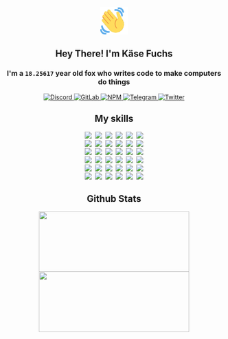 <div><p align=center><img src=./resources/images/wave.gif width=64px height=64px></p><h2 align=center>Hey There! I'm Käse Fuchs</h2><h3 align=center>I'm a <code>18.25617</code> year old fox who writes code to make computers do things</h3><p align=center><a href=https://discord.com/users/507526681125322772><img alt=Discord src="https://img.shields.io/badge/Discord-5865F2?logo=discord&logoColor=white&style=flat-square#3ec282a21348f29d28c44aa6b50d2f92"> </a><a href=https://gitlab.com/kasefuchs><img alt=GitLab src="https://img.shields.io/badge/GitLab-330F63?logo=gitlab&logoColor=white&style=flat-square#3ec282a21348f29d28c44aa6b50d2f92"> </a><a href=https://npmjs.com/~kasefuchs><img alt=NPM src="https://img.shields.io/badge/NPM-CB3837?logo=npm&logoColor=white&style=flat-square#3ec282a21348f29d28c44aa6b50d2f92"> </a><a href=https://t.me/kasefuchs><img alt=Telegram src="https://img.shields.io/badge/Telegram-2CA5E0?logo=telegram&logoColor=white&style=flat-square#3ec282a21348f29d28c44aa6b50d2f92"> </a><a href=https://twitter.com/kasefuchs><img alt=Twitter src="https://img.shields.io/badge/Twitter-1DA1F2?logo=twitter&logoColor=white&style=flat-square#3ec282a21348f29d28c44aa6b50d2f92"></a></p><h2 align=center>My skills</h2><p align=center><a href=https://aws.amazon.com/ ><picture><source srcset="https://skillicons.dev/icons?i=aws&theme=dark#3ec282a21348f29d28c44aa6b50d2f92" media="(prefers-color-scheme: dark)"><source srcset="https://skillicons.dev/icons?i=aws&theme=light#3ec282a21348f29d28c44aa6b50d2f92" media="(prefers-color-scheme: light), (prefers-color-scheme: no-preference)"><img src="https://skillicons.dev/icons?i=aws&theme=light#3ec282a21348f29d28c44aa6b50d2f92"></picture></a>&nbsp;&nbsp;<a href=https://en.wikipedia.org/wiki/Bash_(Unix_shell)><picture><source srcset="https://skillicons.dev/icons?i=bash&theme=dark#3ec282a21348f29d28c44aa6b50d2f92" media="(prefers-color-scheme: dark)"><source srcset="https://skillicons.dev/icons?i=bash&theme=light#3ec282a21348f29d28c44aa6b50d2f92" media="(prefers-color-scheme: light), (prefers-color-scheme: no-preference)"><img src="https://skillicons.dev/icons?i=bash&theme=light#3ec282a21348f29d28c44aa6b50d2f92"></picture></a>&nbsp;&nbsp;<a href=https://discord.com/developers/docs><picture><source srcset="https://skillicons.dev/icons?i=bots&theme=dark#3ec282a21348f29d28c44aa6b50d2f92" media="(prefers-color-scheme: dark)"><source srcset="https://skillicons.dev/icons?i=bots&theme=light#3ec282a21348f29d28c44aa6b50d2f92" media="(prefers-color-scheme: light), (prefers-color-scheme: no-preference)"><img src="https://skillicons.dev/icons?i=bots&theme=light#3ec282a21348f29d28c44aa6b50d2f92"></picture></a>&nbsp;&nbsp;<a href=https://www.cloudflare.com/ ><picture><source srcset="https://skillicons.dev/icons?i=cloudflare&theme=dark#3ec282a21348f29d28c44aa6b50d2f92" media="(prefers-color-scheme: dark)"><source srcset="https://skillicons.dev/icons?i=cloudflare&theme=light#3ec282a21348f29d28c44aa6b50d2f92" media="(prefers-color-scheme: light), (prefers-color-scheme: no-preference)"><img src="https://skillicons.dev/icons?i=cloudflare&theme=light#3ec282a21348f29d28c44aa6b50d2f92"></picture></a>&nbsp;&nbsp;<a href=https://en.wikipedia.org/wiki/CSS><picture><source srcset="https://skillicons.dev/icons?i=css&theme=dark#3ec282a21348f29d28c44aa6b50d2f92" media="(prefers-color-scheme: dark)"><source srcset="https://skillicons.dev/icons?i=css&theme=light#3ec282a21348f29d28c44aa6b50d2f92" media="(prefers-color-scheme: light), (prefers-color-scheme: no-preference)"><img src="https://skillicons.dev/icons?i=css&theme=light#3ec282a21348f29d28c44aa6b50d2f92"></picture></a>&nbsp;&nbsp;<a href=https://www.docker.com/ ><picture><source srcset="https://skillicons.dev/icons?i=docker&theme=dark#3ec282a21348f29d28c44aa6b50d2f92" media="(prefers-color-scheme: dark)"><source srcset="https://skillicons.dev/icons?i=docker&theme=light#3ec282a21348f29d28c44aa6b50d2f92" media="(prefers-color-scheme: light), (prefers-color-scheme: no-preference)"><img src="https://skillicons.dev/icons?i=docker&theme=light#3ec282a21348f29d28c44aa6b50d2f92"></picture></a><br><a href=https://www.electronjs.org/ ><picture><source srcset="https://skillicons.dev/icons?i=electron&theme=dark#3ec282a21348f29d28c44aa6b50d2f92" media="(prefers-color-scheme: dark)"><source srcset="https://skillicons.dev/icons?i=electron&theme=light#3ec282a21348f29d28c44aa6b50d2f92" media="(prefers-color-scheme: light), (prefers-color-scheme: no-preference)"><img src="https://skillicons.dev/icons?i=electron&theme=light#3ec282a21348f29d28c44aa6b50d2f92"></picture></a>&nbsp;&nbsp;<a href=https://expressjs.com/ ><picture><source srcset="https://skillicons.dev/icons?i=express&theme=dark#3ec282a21348f29d28c44aa6b50d2f92" media="(prefers-color-scheme: dark)"><source srcset="https://skillicons.dev/icons?i=express&theme=light#3ec282a21348f29d28c44aa6b50d2f92" media="(prefers-color-scheme: light), (prefers-color-scheme: no-preference)"><img src="https://skillicons.dev/icons?i=express&theme=light#3ec282a21348f29d28c44aa6b50d2f92"></picture></a>&nbsp;&nbsp;<a href=https://www.figma.com/ ><picture><source srcset="https://skillicons.dev/icons?i=figma&theme=dark#3ec282a21348f29d28c44aa6b50d2f92" media="(prefers-color-scheme: dark)"><source srcset="https://skillicons.dev/icons?i=figma&theme=light#3ec282a21348f29d28c44aa6b50d2f92" media="(prefers-color-scheme: light), (prefers-color-scheme: no-preference)"><img src="https://skillicons.dev/icons?i=figma&theme=light#3ec282a21348f29d28c44aa6b50d2f92"></picture></a>&nbsp;&nbsp;<a href=https://firebase.google.com/ ><picture><source srcset="https://skillicons.dev/icons?i=firebase&theme=dark#3ec282a21348f29d28c44aa6b50d2f92" media="(prefers-color-scheme: dark)"><source srcset="https://skillicons.dev/icons?i=firebase&theme=light#3ec282a21348f29d28c44aa6b50d2f92" media="(prefers-color-scheme: light), (prefers-color-scheme: no-preference)"><img src="https://skillicons.dev/icons?i=firebase&theme=light#3ec282a21348f29d28c44aa6b50d2f92"></picture></a>&nbsp;&nbsp;<a href=https://flask.palletsprojects.com/ ><picture><source srcset="https://skillicons.dev/icons?i=flask&theme=dark#3ec282a21348f29d28c44aa6b50d2f92" media="(prefers-color-scheme: dark)"><source srcset="https://skillicons.dev/icons?i=flask&theme=light#3ec282a21348f29d28c44aa6b50d2f92" media="(prefers-color-scheme: light), (prefers-color-scheme: no-preference)"><img src="https://skillicons.dev/icons?i=flask&theme=light#3ec282a21348f29d28c44aa6b50d2f92"></picture></a>&nbsp;&nbsp;<a href=https://cloud.google.com/ ><picture><source srcset="https://skillicons.dev/icons?i=gcp&theme=dark#3ec282a21348f29d28c44aa6b50d2f92" media="(prefers-color-scheme: dark)"><source srcset="https://skillicons.dev/icons?i=gcp&theme=light#3ec282a21348f29d28c44aa6b50d2f92" media="(prefers-color-scheme: light), (prefers-color-scheme: no-preference)"><img src="https://skillicons.dev/icons?i=gcp&theme=light#3ec282a21348f29d28c44aa6b50d2f92"></picture></a><br><a href=https://git-scm.com/ ><picture><source srcset="https://skillicons.dev/icons?i=git&theme=dark#3ec282a21348f29d28c44aa6b50d2f92" media="(prefers-color-scheme: dark)"><source srcset="https://skillicons.dev/icons?i=git&theme=light#3ec282a21348f29d28c44aa6b50d2f92" media="(prefers-color-scheme: light), (prefers-color-scheme: no-preference)"><img src="https://skillicons.dev/icons?i=git&theme=light#3ec282a21348f29d28c44aa6b50d2f92"></picture></a>&nbsp;&nbsp;<a href=https://github.com/ ><picture><source srcset="https://skillicons.dev/icons?i=github&theme=dark#3ec282a21348f29d28c44aa6b50d2f92" media="(prefers-color-scheme: dark)"><source srcset="https://skillicons.dev/icons?i=github&theme=light#3ec282a21348f29d28c44aa6b50d2f92" media="(prefers-color-scheme: light), (prefers-color-scheme: no-preference)"><img src="https://skillicons.dev/icons?i=github&theme=light#3ec282a21348f29d28c44aa6b50d2f92"></picture></a>&nbsp;&nbsp;<a href=https://gitlab.com/ ><picture><source srcset="https://skillicons.dev/icons?i=gitlab&theme=dark#3ec282a21348f29d28c44aa6b50d2f92" media="(prefers-color-scheme: dark)"><source srcset="https://skillicons.dev/icons?i=gitlab&theme=light#3ec282a21348f29d28c44aa6b50d2f92" media="(prefers-color-scheme: light), (prefers-color-scheme: no-preference)"><img src="https://skillicons.dev/icons?i=gitlab&theme=light#3ec282a21348f29d28c44aa6b50d2f92"></picture></a>&nbsp;&nbsp;<a href=https://www.heroku.com/ ><picture><source srcset="https://skillicons.dev/icons?i=heroku&theme=dark#3ec282a21348f29d28c44aa6b50d2f92" media="(prefers-color-scheme: dark)"><source srcset="https://skillicons.dev/icons?i=heroku&theme=light#3ec282a21348f29d28c44aa6b50d2f92" media="(prefers-color-scheme: light), (prefers-color-scheme: no-preference)"><img src="https://skillicons.dev/icons?i=heroku&theme=light#3ec282a21348f29d28c44aa6b50d2f92"></picture></a>&nbsp;&nbsp;<a href=https://en.wikipedia.org/wiki/HTML><picture><source srcset="https://skillicons.dev/icons?i=html&theme=dark#3ec282a21348f29d28c44aa6b50d2f92" media="(prefers-color-scheme: dark)"><source srcset="https://skillicons.dev/icons?i=html&theme=light#3ec282a21348f29d28c44aa6b50d2f92" media="(prefers-color-scheme: light), (prefers-color-scheme: no-preference)"><img src="https://skillicons.dev/icons?i=html&theme=light#3ec282a21348f29d28c44aa6b50d2f92"></picture></a>&nbsp;&nbsp;<a href=https://en.wikipedia.org/wiki/JavaScript><picture><source srcset="https://skillicons.dev/icons?i=js&theme=dark#3ec282a21348f29d28c44aa6b50d2f92" media="(prefers-color-scheme: dark)"><source srcset="https://skillicons.dev/icons?i=js&theme=light#3ec282a21348f29d28c44aa6b50d2f92" media="(prefers-color-scheme: light), (prefers-color-scheme: no-preference)"><img src="https://skillicons.dev/icons?i=js&theme=light#3ec282a21348f29d28c44aa6b50d2f92"></picture></a><br><a href=https://en.wikipedia.org/wiki/Linux><picture><source srcset="https://skillicons.dev/icons?i=linux&theme=dark#3ec282a21348f29d28c44aa6b50d2f92" media="(prefers-color-scheme: dark)"><source srcset="https://skillicons.dev/icons?i=linux&theme=light#3ec282a21348f29d28c44aa6b50d2f92" media="(prefers-color-scheme: light), (prefers-color-scheme: no-preference)"><img src="https://skillicons.dev/icons?i=linux&theme=light#3ec282a21348f29d28c44aa6b50d2f92"></picture></a>&nbsp;&nbsp;<a href=https://mui.com/ ><picture><source srcset="https://skillicons.dev/icons?i=materialui&theme=dark#3ec282a21348f29d28c44aa6b50d2f92" media="(prefers-color-scheme: dark)"><source srcset="https://skillicons.dev/icons?i=materialui&theme=light#3ec282a21348f29d28c44aa6b50d2f92" media="(prefers-color-scheme: light), (prefers-color-scheme: no-preference)"><img src="https://skillicons.dev/icons?i=materialui&theme=light#3ec282a21348f29d28c44aa6b50d2f92"></picture></a>&nbsp;&nbsp;<a href=https://en.wikipedia.org/wiki/Markdown><picture><source srcset="https://skillicons.dev/icons?i=md&theme=dark#3ec282a21348f29d28c44aa6b50d2f92" media="(prefers-color-scheme: dark)"><source srcset="https://skillicons.dev/icons?i=md&theme=light#3ec282a21348f29d28c44aa6b50d2f92" media="(prefers-color-scheme: light), (prefers-color-scheme: no-preference)"><img src="https://skillicons.dev/icons?i=md&theme=light#3ec282a21348f29d28c44aa6b50d2f92"></picture></a>&nbsp;&nbsp;<a href=https://www.mongodb.com/ ><picture><source srcset="https://skillicons.dev/icons?i=mongodb&theme=dark#3ec282a21348f29d28c44aa6b50d2f92" media="(prefers-color-scheme: dark)"><source srcset="https://skillicons.dev/icons?i=mongodb&theme=light#3ec282a21348f29d28c44aa6b50d2f92" media="(prefers-color-scheme: light), (prefers-color-scheme: no-preference)"><img src="https://skillicons.dev/icons?i=mongodb&theme=light#3ec282a21348f29d28c44aa6b50d2f92"></picture></a>&nbsp;&nbsp;<a href=https://www.mysql.com/ ><picture><source srcset="https://skillicons.dev/icons?i=mysql&theme=dark#3ec282a21348f29d28c44aa6b50d2f92" media="(prefers-color-scheme: dark)"><source srcset="https://skillicons.dev/icons?i=mysql&theme=light#3ec282a21348f29d28c44aa6b50d2f92" media="(prefers-color-scheme: light), (prefers-color-scheme: no-preference)"><img src="https://skillicons.dev/icons?i=mysql&theme=light#3ec282a21348f29d28c44aa6b50d2f92"></picture></a>&nbsp;&nbsp;<a href=https://nextjs.org/ ><picture><source srcset="https://skillicons.dev/icons?i=nextjs&theme=dark#3ec282a21348f29d28c44aa6b50d2f92" media="(prefers-color-scheme: dark)"><source srcset="https://skillicons.dev/icons?i=nextjs&theme=light#3ec282a21348f29d28c44aa6b50d2f92" media="(prefers-color-scheme: light), (prefers-color-scheme: no-preference)"><img src="https://skillicons.dev/icons?i=nextjs&theme=light#3ec282a21348f29d28c44aa6b50d2f92"></picture></a><br><a href=https://nodejs.org/en/ ><picture><source srcset="https://skillicons.dev/icons?i=nodejs&theme=dark#3ec282a21348f29d28c44aa6b50d2f92" media="(prefers-color-scheme: dark)"><source srcset="https://skillicons.dev/icons?i=nodejs&theme=light#3ec282a21348f29d28c44aa6b50d2f92" media="(prefers-color-scheme: light), (prefers-color-scheme: no-preference)"><img src="https://skillicons.dev/icons?i=nodejs&theme=light#3ec282a21348f29d28c44aa6b50d2f92"></picture></a>&nbsp;&nbsp;<a href=https://www.postgresql.org/ ><picture><source srcset="https://skillicons.dev/icons?i=postgres&theme=dark#3ec282a21348f29d28c44aa6b50d2f92" media="(prefers-color-scheme: dark)"><source srcset="https://skillicons.dev/icons?i=postgres&theme=light#3ec282a21348f29d28c44aa6b50d2f92" media="(prefers-color-scheme: light), (prefers-color-scheme: no-preference)"><img src="https://skillicons.dev/icons?i=postgres&theme=light#3ec282a21348f29d28c44aa6b50d2f92"></picture></a>&nbsp;&nbsp;<a href=https://learn.microsoft.com/en-us/powershell/ ><picture><source srcset="https://skillicons.dev/icons?i=powershell&theme=dark#3ec282a21348f29d28c44aa6b50d2f92" media="(prefers-color-scheme: dark)"><source srcset="https://skillicons.dev/icons?i=powershell&theme=light#3ec282a21348f29d28c44aa6b50d2f92" media="(prefers-color-scheme: light), (prefers-color-scheme: no-preference)"><img src="https://skillicons.dev/icons?i=powershell&theme=light#3ec282a21348f29d28c44aa6b50d2f92"></picture></a>&nbsp;&nbsp;<a href=https://www.python.org/ ><picture><source srcset="https://skillicons.dev/icons?i=py&theme=dark#3ec282a21348f29d28c44aa6b50d2f92" media="(prefers-color-scheme: dark)"><source srcset="https://skillicons.dev/icons?i=py&theme=light#3ec282a21348f29d28c44aa6b50d2f92" media="(prefers-color-scheme: light), (prefers-color-scheme: no-preference)"><img src="https://skillicons.dev/icons?i=py&theme=light#3ec282a21348f29d28c44aa6b50d2f92"></picture></a>&nbsp;&nbsp;<a href=https://www.raspberrypi.org/ ><picture><source srcset="https://skillicons.dev/icons?i=raspberrypi&theme=dark#3ec282a21348f29d28c44aa6b50d2f92" media="(prefers-color-scheme: dark)"><source srcset="https://skillicons.dev/icons?i=raspberrypi&theme=light#3ec282a21348f29d28c44aa6b50d2f92" media="(prefers-color-scheme: light), (prefers-color-scheme: no-preference)"><img src="https://skillicons.dev/icons?i=raspberrypi&theme=light#3ec282a21348f29d28c44aa6b50d2f92"></picture></a>&nbsp;&nbsp;<a href=https://reactjs.org/ ><picture><source srcset="https://skillicons.dev/icons?i=react&theme=dark#3ec282a21348f29d28c44aa6b50d2f92" media="(prefers-color-scheme: dark)"><source srcset="https://skillicons.dev/icons?i=react&theme=light#3ec282a21348f29d28c44aa6b50d2f92" media="(prefers-color-scheme: light), (prefers-color-scheme: no-preference)"><img src="https://skillicons.dev/icons?i=react&theme=light#3ec282a21348f29d28c44aa6b50d2f92"></picture></a><br><a href=https://redux.js.org/ ><picture><source srcset="https://skillicons.dev/icons?i=redux&theme=dark#3ec282a21348f29d28c44aa6b50d2f92" media="(prefers-color-scheme: dark)"><source srcset="https://skillicons.dev/icons?i=redux&theme=light#3ec282a21348f29d28c44aa6b50d2f92" media="(prefers-color-scheme: light), (prefers-color-scheme: no-preference)"><img src="https://skillicons.dev/icons?i=redux&theme=light#3ec282a21348f29d28c44aa6b50d2f92"></picture></a>&nbsp;&nbsp;<a href=https://en.wikipedia.org/wiki/Regular_expression><picture><source srcset="https://skillicons.dev/icons?i=regex&theme=dark#3ec282a21348f29d28c44aa6b50d2f92" media="(prefers-color-scheme: dark)"><source srcset="https://skillicons.dev/icons?i=regex&theme=light#3ec282a21348f29d28c44aa6b50d2f92" media="(prefers-color-scheme: light), (prefers-color-scheme: no-preference)"><img src="https://skillicons.dev/icons?i=regex&theme=light#3ec282a21348f29d28c44aa6b50d2f92"></picture></a>&nbsp;&nbsp;<a href=https://en.wikipedia.org/wiki/Sass_(stylesheet_language)><picture><source srcset="https://skillicons.dev/icons?i=sass&theme=dark#3ec282a21348f29d28c44aa6b50d2f92" media="(prefers-color-scheme: dark)"><source srcset="https://skillicons.dev/icons?i=sass&theme=light#3ec282a21348f29d28c44aa6b50d2f92" media="(prefers-color-scheme: light), (prefers-color-scheme: no-preference)"><img src="https://skillicons.dev/icons?i=sass&theme=light#3ec282a21348f29d28c44aa6b50d2f92"></picture></a>&nbsp;&nbsp;<a href=https://www.typescriptlang.org/ ><picture><source srcset="https://skillicons.dev/icons?i=ts&theme=dark#3ec282a21348f29d28c44aa6b50d2f92" media="(prefers-color-scheme: dark)"><source srcset="https://skillicons.dev/icons?i=ts&theme=light#3ec282a21348f29d28c44aa6b50d2f92" media="(prefers-color-scheme: light), (prefers-color-scheme: no-preference)"><img src="https://skillicons.dev/icons?i=ts&theme=light#3ec282a21348f29d28c44aa6b50d2f92"></picture></a>&nbsp;&nbsp;<a href=https://unity.com/ ><picture><source srcset="https://skillicons.dev/icons?i=unity&theme=dark#3ec282a21348f29d28c44aa6b50d2f92" media="(prefers-color-scheme: dark)"><source srcset="https://skillicons.dev/icons?i=unity&theme=light#3ec282a21348f29d28c44aa6b50d2f92" media="(prefers-color-scheme: light), (prefers-color-scheme: no-preference)"><img src="https://skillicons.dev/icons?i=unity&theme=light#3ec282a21348f29d28c44aa6b50d2f92"></picture></a>&nbsp;&nbsp;<a href=https://workers.cloudflare.com/ ><picture><source srcset="https://skillicons.dev/icons?i=workers&theme=dark#3ec282a21348f29d28c44aa6b50d2f92" media="(prefers-color-scheme: dark)"><source srcset="https://skillicons.dev/icons?i=workers&theme=light#3ec282a21348f29d28c44aa6b50d2f92" media="(prefers-color-scheme: light), (prefers-color-scheme: no-preference)"><img src="https://skillicons.dev/icons?i=workers&theme=light#3ec282a21348f29d28c44aa6b50d2f92"></picture></a><br></p><h2 align=center>Github Stats</h2><p align=center><picture><source srcset="https://github-readme-stats-kasefuchs.vercel.app/api/?count_private=true&hide_border=true&hide_rank=true&line_height=20&hide_title=true&username=Kasefuchs&theme=dark#3ec282a21348f29d28c44aa6b50d2f92" media="(prefers-color-scheme: dark)"><source srcset="https://github-readme-stats-kasefuchs.vercel.app/api/?count_private=true&hide_border=true&hide_rank=true&line_height=20&hide_title=true&username=Kasefuchs&theme=light#3ec282a21348f29d28c44aa6b50d2f92" media="(prefers-color-scheme: light), (prefers-color-scheme: no-preference)"><img align=middle width=350 height=140 src="https://github-readme-stats-kasefuchs.vercel.app/api/?count_private=true&hide_border=true&hide_rank=true&line_height=20&hide_title=true&username=Kasefuchs&theme=light#3ec282a21348f29d28c44aa6b50d2f92"></picture><picture><source srcset="https://github-readme-stats-kasefuchs.vercel.app/api/top-langs/?count_private=true&hide_border=true&layout=compact&username=Kasefuchs&theme=dark#3ec282a21348f29d28c44aa6b50d2f92" media="(prefers-color-scheme: dark)"><source srcset="https://github-readme-stats-kasefuchs.vercel.app/api/top-langs/?count_private=true&hide_border=true&layout=compact&username=Kasefuchs&theme=light#3ec282a21348f29d28c44aa6b50d2f92" media="(prefers-color-scheme: light), (prefers-color-scheme: no-preference)"><img align=middle width=350 height=140 src="https://github-readme-stats-kasefuchs.vercel.app/api/top-langs/?count_private=true&hide_border=true&layout=compact&username=Kasefuchs&theme=light#3ec282a21348f29d28c44aa6b50d2f92"></picture></p><img src="https://hit.yhype.me/github/profile?user_id=64592097#3ec282a21348f29d28c44aa6b50d2f92" alt=""></div>